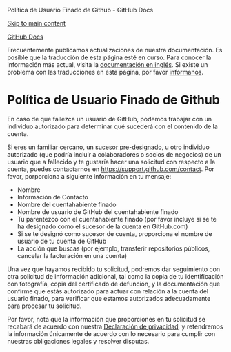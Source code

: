 Política de Usuario Finado de Github - GitHub Docs

[Skip to main content](#main-content)

[](/es)[GitHub Docs](/es)

Frecuentemente publicamos actualizaciones de nuestra documentación. Es posible que la traducción de esta página esté en curso. Para conocer la información más actual, visita la [documentación en inglés](/en). Si existe un problema con las traducciones en esta página, por favor [infórmanos](https://github.com/contact?form[subject]=translation%20issue%20on%20docs.github.com&form[comments]=).

Política de Usuario Finado de Github
==========

En caso de que fallezca un usuario de GitHub, podemos trabajar con un individuo autorizado para determinar qué sucederá con el contenido de la cuenta.

Si eres un familiar cercano, un [sucesor pre-designado](/es/github/setting-up-and-managing-your-github-user-account/maintaining-ownership-continuity-of-your-user-accounts-repositories), u otro individuo autorizado (que podría incluir a colaboradores o socios de negocios) de un usuario que a fallecido y te gustaría hacer una solicitud con respecto a la cuenta, puedes contactarnos en <https://support.github.com/contact>. Por favor, porporciona a siguiente información en tu mensaje:

* Nombre
* Información de Contacto
* Nombre del cuentahabiente finado
* Nombre de usuario de GitHub del cuentahabiente finado
* Tu parentezco con el cuentahabiente finado (por favor incluye si se te ha designado como el sucesor de la cuenta en GitHub.com)
* Si se te designó como sucesor de cuenta, proporciona el nombre de usuario de tu cuenta de GitHub
* La acción que buscas (por ejemplo, transferir repositorios públicos, cancelar la facturación en una cuenta)

Una vez que hayamos recibido tu solicitud, podremos dar seguimiento con otra solicitud de información adicional, tal como la copia de tu identificación con fotografía, copia del certificado de defunción, y la documentación que confirme que estás autorizado para actuar con relación a la cuenta del usuario finado, para verificar que estamos autorizados adecuadamente para procesar tu solicitud.

Por favor, nota que la información que proporciones en tu solicitud se recabará de acuerdo con nuestra [Declaración de privacidad](/es/github/site-policy/github-privacy-statement), y retendremos la información únicamente de acuerdo con lo necesario para cumplir con nuestras obligaciones legales y resolver disputas.
